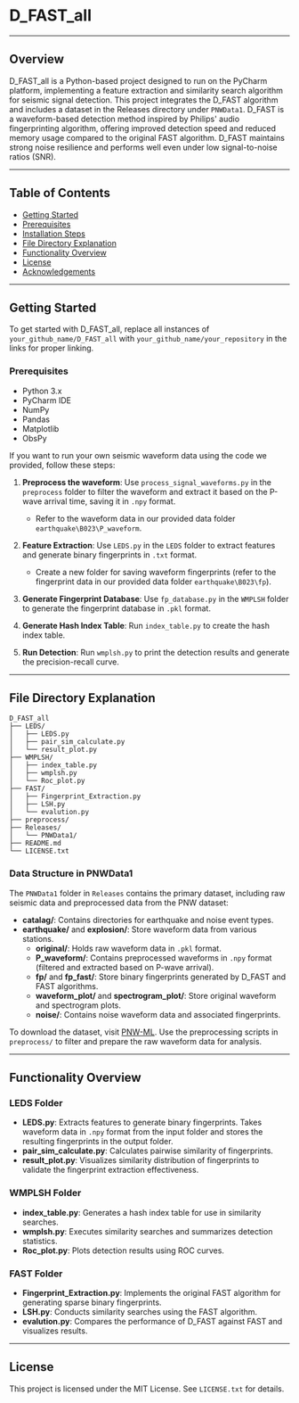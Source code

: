# D_FAST_all

---

## Overview

D_FAST_all is a Python-based project designed to run on the PyCharm platform, implementing a feature extraction and similarity search algorithm for seismic signal detection. This project integrates the D_FAST algorithm and includes a dataset in the Releases directory under `PNWData1`. D_FAST is a waveform-based detection method inspired by Philips' audio fingerprinting algorithm, offering improved detection speed and reduced memory usage compared to the original FAST algorithm. D_FAST maintains strong noise resilience and performs well even under low signal-to-noise ratios (SNR).

---

## Table of Contents
- [Getting Started](#getting-started)
- [Prerequisites](#prerequisites)
- [Installation Steps](#installation-steps)
- [File Directory Explanation](#file-directory-explanation)
- [Functionality Overview](#functionality-overview)
- [License](#license)
- [Acknowledgements](#acknowledgements)

---

## Getting Started

To get started with D_FAST_all, replace all instances of `your_github_name/D_FAST_all` with `your_github_name/your_repository` in the links for proper linking.

### Prerequisites
- Python 3.x
- PyCharm IDE
- NumPy
- Pandas
- Matplotlib
- ObsPy

If you want to run your own seismic waveform data using the code we provided, follow these steps:

1. **Preprocess the waveform**: Use `process_signal_waveforms.py` in the `preprocess` folder to filter the waveform and extract it based on the P-wave arrival time, saving it in `.npy` format.
   - Refer to the waveform data in our provided data folder `earthquake\B023\P_waveform`.

2. **Feature Extraction**: Use `LEDS.py` in the `LEDS` folder to extract features and generate binary fingerprints in `.txt` format.
   - Create a new folder for saving waveform fingerprints (refer to the fingerprint data in our provided data folder `earthquake\B023\fp`).

3. **Generate Fingerprint Database**: Use `fp_database.py` in the `WMPLSH` folder to generate the fingerprint database in `.pkl` format.

4. **Generate Hash Index Table**: Run `index_table.py` to create the hash index table.

5. **Run Detection**: Run `wmplsh.py` to print the detection results and generate the precision-recall curve.

---

## File Directory Explanation

```
D_FAST_all
├── LEDS/
│   ├── LEDS.py
│   ├── pair_sim_calculate.py
│   └── result_plot.py
├── WMPLSH/
│   ├── index_table.py
│   ├── wmplsh.py
│   └── Roc_plot.py
├── FAST/
│   ├── Fingerprint_Extraction.py
│   ├── LSH.py
│   └── evalution.py
├── preprocess/
├── Releases/
│   └── PNWData1/
├── README.md
└── LICENSE.txt
```

### Data Structure in PNWData1
The `PNWData1` folder in `Releases` contains the primary dataset, including raw seismic data and preprocessed data from the PNW dataset:
- **catalag/**: Contains directories for earthquake and noise event types.
- **earthquake/** and **explosion/**: Store waveform data from various stations.
  - **original/**: Holds raw waveform data in `.pkl` format.
  - **P_waveform/**: Contains preprocessed waveforms in `.npy` format (filtered and extracted based on P-wave arrival).
  - **fp/** and **fp_fast/**: Store binary fingerprints generated by D_FAST and FAST algorithms.
  - **waveform_plot/** and **spectrogram_plot/**: Store original waveform and spectrogram plots.
  - **noise/**: Contains noise waveform data and associated fingerprints.

To download the dataset, visit [PNW-ML](https://github.com/niyiyu/PNW-ML). Use the preprocessing scripts in `preprocess/` to filter and prepare the raw waveform data for analysis.

---

## Functionality Overview

### LEDS Folder
- **LEDS.py**: Extracts features to generate binary fingerprints. Takes waveform data in `.npy` format from the input folder and stores the resulting fingerprints in the output folder.
- **pair_sim_calculate.py**: Calculates pairwise similarity of fingerprints.
- **result_plot.py**: Visualizes similarity distribution of fingerprints to validate the fingerprint extraction effectiveness.

### WMPLSH Folder
- **index_table.py**: Generates a hash index table for use in similarity searches.
- **wmplsh.py**: Executes similarity searches and summarizes detection statistics.
- **Roc_plot.py**: Plots detection results using ROC curves.

### FAST Folder
- **Fingerprint_Extraction.py**: Implements the original FAST algorithm for generating sparse binary fingerprints.
- **LSH.py**: Conducts similarity searches using the FAST algorithm.
- **evalution.py**: Compares the performance of D_FAST against FAST and visualizes results.

---

## License
This project is licensed under the MIT License. See `LICENSE.txt` for details.
